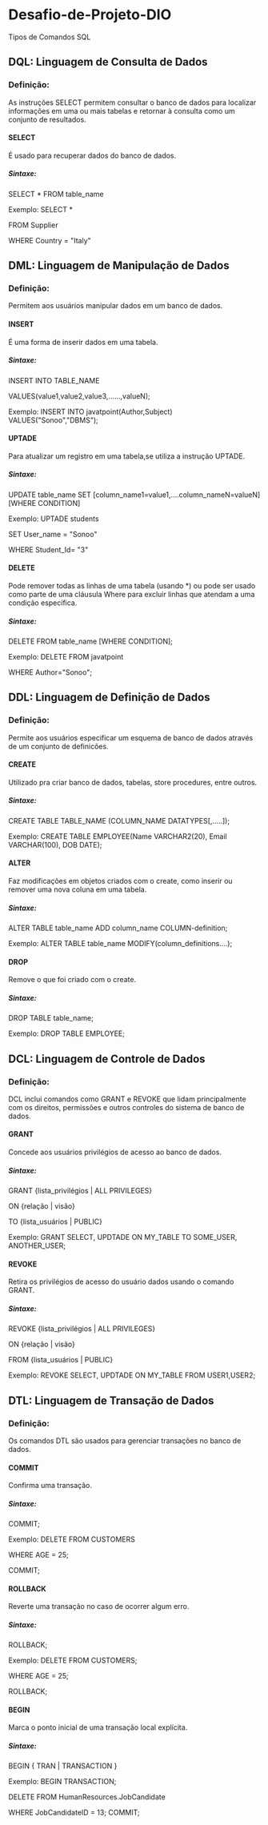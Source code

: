 # Desafio-de-Projeto-DIO
Tipos de Comandos SQL

## DQL: Linguagem de Consulta de Dados

### Definição:
As instruções SELECT permitem consultar o banco de dados para localizar informações em uma ou mais tabelas e retornar à consulta como um conjunto de resultados.

#### SELECT
É usado para recuperar dados do banco de dados.

##### Sintaxe:
SELECT * FROM table_name

Exemplo:
SELECT *

FROM Supplier

WHERE Country = "Italy"

## DML: Linguagem de Manipulação de Dados

### Definição:
Permitem aos usuários manipular dados em um banco de dados.

#### INSERT
É uma forma de inserir dados em uma tabela.

##### Sintaxe:
INSERT INTO TABLE_NAME

VALUES(value1,value2,value3,......,valueN);

Exemplo:
INSERT INTO javatpoint(Author,Subject) VALUES("Sonoo","DBMS");

#### UPTADE
Para atualizar um registro em uma tabela,se utiliza a instrução UPTADE.

##### Sintaxe:
UPDATE table_name SET [column_name1=value1,....column_nameN=valueN][WHERE CONDITION]

Exemplo:
UPTADE students

SET User_name = "Sonoo"

WHERE Student_Id= "3"

#### DELETE
Pode remover todas as linhas de uma tabela (usando *) ou pode ser usado como parte de uma cláusula Where para excluir linhas que atendam a uma condição específica.

##### Sintaxe:
DELETE FROM table_name [WHERE CONDITION];

Exemplo:
DELETE FROM javatpoint

WHERE Author="Sonoo";

## DDL: Linguagem de Definição de Dados

### Definição:
Permite aos usuários especificar um esquema de banco de dados através de um conjunto de definicões.

#### CREATE
Utilizado pra criar banco de dados, tabelas, store procedures, entre outros.

##### Sintaxe:
CREATE TABLE TABLE_NAME (COLUMN_NAME DATATYPES[,.....]);

Exemplo:
CREATE TABLE EMPLOYEE(Name VARCHAR2(20), Email VARCHAR(100), DOB DATE);

#### ALTER
Faz modificações em objetos criados com o create, como inserir ou remover uma nova coluna em uma tabela.

##### Sintaxe:
ALTER TABLE table_name ADD column_name COLUMN-definition;

Exemplo:
ALTER TABLE table_name MODIFY(column_definitions....);

#### DROP
Remove o que foi criado com o create.

##### Sintaxe:
DROP TABLE table_name;

Exemplo:
DROP TABLE EMPLOYEE;

## DCL: Linguagem de Controle de Dados

### Definição:
DCL inclui comandos como GRANT e REVOKE que lidam principalmente com os direitos, permissões e outros controles do sistema de banco de dados.

#### GRANT
Concede aos usuários privilégios de acesso ao banco de dados.

##### Sintaxe:
GRANT {lista_privilégios | ALL PRIVILEGES}

ON {relação | visão}

TO {lista_usuários | PUBLIC}

Exemplo:
GRANT SELECT, UPDTADE ON MY_TABLE TO SOME_USER, ANOTHER_USER;

#### REVOKE
Retira os privilégios de acesso do usuário dados usando o comando GRANT.

##### Sintaxe:
REVOKE {lista_privilégios | ALL PRIVILEGES}

ON {relação | visão}

FROM {lista_usuários | PUBLIC}

Exemplo:
REVOKE SELECT, UPDTADE ON MY_TABLE FROM USER1,USER2;

## DTL: Linguagem de Transação de Dados

### Definição:
Os comandos DTL são usados para gerenciar transações no banco de dados.

#### COMMIT
Confirma uma transação.

##### Sintaxe:
COMMIT;

Exemplo:
DELETE FROM CUSTOMERS

WHERE AGE = 25;

COMMIT;


#### ROLLBACK
Reverte uma transação no caso de ocorrer algum erro.

##### Sintaxe:
ROLLBACK;

Exemplo:
DELETE FROM CUSTOMERS;

WHERE AGE = 25;

ROLLBACK;

#### BEGIN
Marca o ponto inicial de uma transação local explícita.

##### Sintaxe:
BEGIN { TRAN | TRANSACTION }

Exemplo:
BEGIN TRANSACTION;

DELETE FROM HumanResources.JobCandidate

  WHERE JobCandidateID = 13;
COMMIT;
